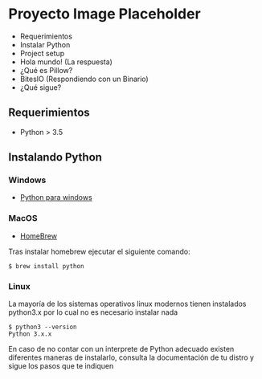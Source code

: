 # Proyecto Image Placeholder

- Requerimientos
- Instalar Python
- Project setup
- Hola mundo! (La respuesta)
- ¿Qué es Pillow?
- BitesIO (Respondiendo con un Binario)
- ¿Qué sigue?

## Requerimientos

* Python > 3.5

## Instalando Python

### Windows

* [Python para windows](https://www.python.org/downloads/windows/)

### MacOS

* [HomeBrew](https://brew.sh/)

Tras instalar homebrew ejecutar el siguiente comando:

	$ brew install python

### Linux

La mayoría de los sistemas operativos linux modernos tienen instalados python3.x
por lo cual no es necesario instalar nada

	$ python3 --version
	Python 3.x.x

En caso de no contar con un interprete de Python adecuado existen diferentes maneras
de instalarlo, consulta la documentación de tu distro y sigue los pasos que te
indiquen


